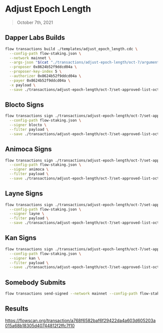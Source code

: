 # Adjust Epoch Length

> October 7th, 2021

## Dapper Labs Builds

```sh
flow transactions build ./templates/adjust_epoch_length.cdc \
  --config-path flow-staking.json \
  --network mainnet \
  --args-json "$(cat "./transactions/adjust-epoch-length/oct-7/arguments.json")" \
  --proposer 0x8624b52f9ddcd04a \
  --proposer-key-index 5 \
  --authorizer 0x8624b52f9ddcd04a \
  --payer 0x8624b52f9ddcd04a \
  -x payload \
  --save ./transactions/adjust-epoch-length/oct-7/set-approved-list-oct-7-unsigned.rlp
```

## Blocto Signs

```sh
flow transactions sign ./transactions/adjust-epoch-length/oct-7/set-approved-list-oct-7-unsigned.rlp \
  --config-path flow-staking.json \
  --signer blocto \
  --filter payload \
  --save ./transactions/adjust-epoch-length/oct-7/set-approved-list-oct-7-sig-1.rlp
```

## Animoca Signs

```sh
flow transactions sign ./transactions/adjust-epoch-length/oct-7/set-approved-list-oct-7-sig-1.rlp \
  --config-path flow-staking.json \
  --signer animoca \
  --filter payload \
  --save ./transactions/adjust-epoch-length/oct-7/set-approved-list-oct-7-sig-2.rlp
```

## Layne Signs

```sh
flow transactions sign ./transactions/adjust-epoch-length/oct-7/set-approved-list-oct-7-sig-2.rlp \
  --config-path flow-staking.json \
  --signer layne \
  --filter payload \
  --save ./transactions/adjust-epoch-length/oct-7/set-approved-list-oct-7-sig-3.rlp
```

## Kan Signs

```sh
flow transactions sign ./transactions/adjust-epoch-length/oct-7/set-approved-list-oct-7-sig-3.rlp \
  --config-path flow-staking.json \
  --signer kan \
  --filter payload \
  --save ./transactions/adjust-epoch-length/oct-7/set-approved-list-oct-7-sig-complete.rlp
```


## Somebody Submits

```sh
flow transactions send-signed --network mainnet --config-path flow-staking.json ./transactions/adjust-epoch-length/oct-7/set-approved-list-oct-7-sig-complete.rlp
```

## Results

https://flowscan.org/transaction/a768f6582baf6f29422da4a603d605203a015a68b18305d40744812f2ffc7f10

